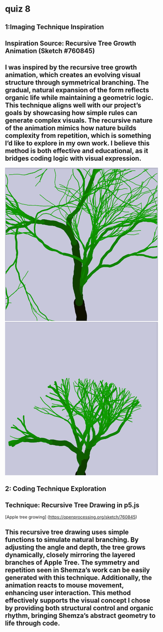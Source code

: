 # quiz 8

## 1:Imaging Technique Inspiration
## Inspiration Source: Recursive Tree Growth Animation (Sketch #760845)
## I was inspired by the recursive tree growth animation, which creates an evolving visual structure through symmetrical branching. The gradual, natural expansion of the form reflects organic life while maintaining a geometric logic. This technique aligns well with our project’s goals by showcasing how simple rules can generate complex visuals. The recursive nature of the animation mimics how nature builds complexity from repetition, which is something I’d like to explore in my own work. I believe this method is both effective and educational, as it bridges coding logic with visual expression.

![Tree 1](image/Tree%201.png)
![Tree 2](image/Tree%202.png)

## 2: Coding Technique Exploration
## Technique: Recursive Tree Drawing in p5.js
[Apple tree growing] (https://openprocessing.org/sketch/760845)
## This recursive tree drawing uses simple functions to simulate natural branching. By adjusting the angle and depth, the tree grows dynamically, closely mirroring the layered branches of Apple Tree. The symmetry and repetition seen in Shemza’s work can be easily generated with this technique. Additionally, the animation reacts to mouse movement, enhancing user interaction. This method effectively supports the visual concept I chose by providing both structural control and organic rhythm, bringing Shemza’s abstract geometry to life through code.

